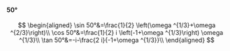 #### 50°

$$
\begin{aligned}
\sin 50°&=\frac{1}{2} \left(\omega ^{1/3}+\omega ^{2/3}\right)\\
\cos 50°&=\frac{1}{2} i \left(-1+\omega ^{1/3}\right) \omega ^{1/3}\\
\tan 50°&=-i-\frac{2 i}{-1+\omega ^{1/3}}\\
\end{aligned}
$$

